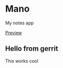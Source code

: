 # Mano

My notes app

[Preview](https://mano-9fk.pages.dev/)

## Hello from gerrit

This works cool
